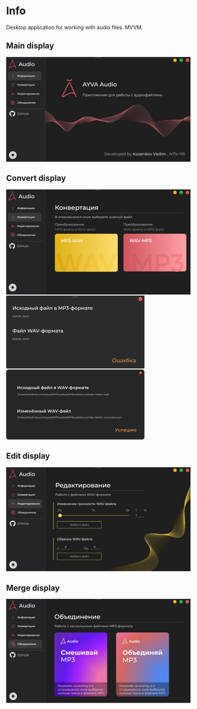 # Info

Desktop application for working with audio files. MVVM.

## Main display

<img src="https://github.com/VadimOcLock/Wpf-AyvaAudio/blob/dev/WPFNaudio/Source/Screens/main.jpg" width="500" alt="main"/>

## Convert display

<img src="https://github.com/VadimOcLock/Wpf-AyvaAudio/blob/dev/WPFNaudio/Source/Screens/convert.jpg" width="500" alt="convert"/>

<div>
    <img src="https://github.com/VadimOcLock/Wpf-AyvaAudio/blob/dev/WPFNaudio/Source/Screens/convert_error.jpg" width="375" alt="convert_error"/>
    <img src="https://github.com/VadimOcLock/Wpf-AyvaAudio/blob/dev/WPFNaudio/Source/Screens/convert_success.png" width="375" alt="convert_success"/>
</div>

## Edit display

<img src="https://github.com/VadimOcLock/Wpf-AyvaAudio/blob/dev/WPFNaudio/Source/Screens/edit.jpg" width="500" alt="edit"/>

## Merge display

<img src="https://github.com/VadimOcLock/Wpf-AyvaAudio/blob/dev/WPFNaudio/Source/Screens/merge.jpg" width="500" alt="merge"/>